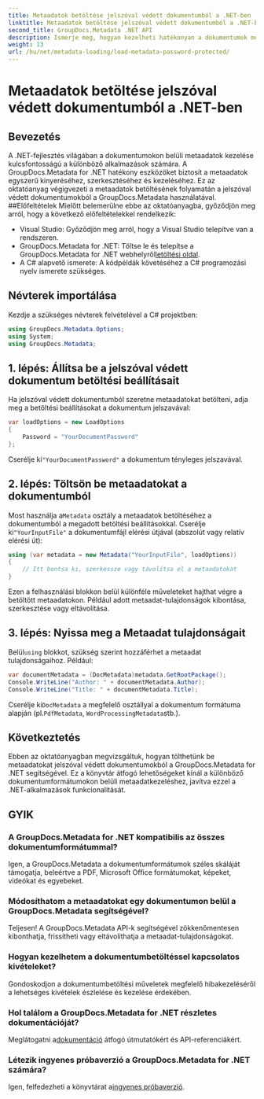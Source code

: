```yaml
---
title: Metaadatok betöltése jelszóval védett dokumentumból a .NET-ben
linktitle: Metaadatok betöltése jelszóval védett dokumentumból a .NET-ben
second_title: GroupDocs.Metadata .NET API
description: Ismerje meg, hogyan kezelheti hatékonyan a dokumentumok metaadatait a GroupDocs.Metadata for .NET segítségével. A metaadatok zökkenőmentes kibontása, szerkesztése és kezelése .NET-alkalmazásaiban.
weight: 13
url: /hu/net/metadata-loading/load-metadata-password-protected/
---
```


# Metaadatok betöltése jelszóval védett dokumentumból a .NET-ben

## Bevezetés
A .NET-fejlesztés világában a dokumentumokon belüli metaadatok kezelése kulcsfontosságú a különböző alkalmazások számára. A GroupDocs.Metadata for .NET hatékony eszközöket biztosít a metaadatok egyszerű kinyeréséhez, szerkesztéséhez és kezeléséhez. Ez az oktatóanyag végigvezeti a metaadatok betöltésének folyamatán a jelszóval védett dokumentumokból a GroupDocs.Metadata használatával.
##Előfeltételek
Mielőtt belemerülne ebbe az oktatóanyagba, győződjön meg arról, hogy a következő előfeltételekkel rendelkezik:
- Visual Studio: Győződjön meg arról, hogy a Visual Studio telepítve van a rendszeren.
-  GroupDocs.Metadata for .NET: Töltse le és telepítse a GroupDocs.Metadata for .NET webhelyről[letöltési oldal](https://releases.groupdocs.com/metadata/net/).
- A C# alapvető ismerete: A kódpéldák követéséhez a C# programozási nyelv ismerete szükséges.

## Névterek importálása
Kezdje a szükséges névterek felvételével a C# projektben:
```csharp
using GroupDocs.Metadata.Options;
using System;
using GroupDocs.Metadata;
```
## 1. lépés: Állítsa be a jelszóval védett dokumentum betöltési beállításait
Ha jelszóval védett dokumentumból szeretne metaadatokat betölteni, adja meg a betöltési beállításokat a dokumentum jelszavával:
```csharp
var loadOptions = new LoadOptions
{
    Password = "YourDocumentPassword"
};
```
 Cserélje ki`"YourDocumentPassword"` a dokumentum tényleges jelszavával.
## 2. lépés: Töltsön be metaadatokat a dokumentumból
 Most használja a`Metadata` osztály a metaadatok betöltéséhez a dokumentumból a megadott betöltési beállításokkal. Cserélje ki`"YourInputFile"` a dokumentumfájl elérési útjával (abszolút vagy relatív elérési út):
```csharp
using (var metadata = new Metadata("YourInputFile", loadOptions))
{
    // Itt bontsa ki, szerkessze vagy távolítsa el a metaadatokat
}
```
Ezen a felhasználási blokkon belül különféle műveleteket hajthat végre a betöltött metaadatokon. Például adott metaadat-tulajdonságok kibontása, szerkesztése vagy eltávolítása.
## 3. lépés: Nyissa meg a Metaadat tulajdonságait
 Belül`using` blokkot, szükség szerint hozzáférhet a metaadat tulajdonságaihoz. Például:
```csharp
var documentMetadata = (DocMetadata)metadata.GetRootPackage();
Console.WriteLine("Author: " + documentMetadata.Author);
Console.WriteLine("Title: " + documentMetadata.Title);
```
 Cserélje ki`DocMetadata` a megfelelő osztállyal a dokumentum formátuma alapján (pl.`PdfMetadata`, `WordProcessingMetadata`stb.).

## Következtetés
Ebben az oktatóanyagban megvizsgáltuk, hogyan tölthetünk be metaadatokat jelszóval védett dokumentumokból a GroupDocs.Metadata for .NET segítségével. Ez a könyvtár átfogó lehetőségeket kínál a különböző dokumentumformátumokon belüli metaadatkezeléshez, javítva ezzel a .NET-alkalmazások funkcionalitását.

## GYIK
### A GroupDocs.Metadata for .NET kompatibilis az összes dokumentumformátummal?
Igen, a GroupDocs.Metadata a dokumentumformátumok széles skáláját támogatja, beleértve a PDF, Microsoft Office formátumokat, képeket, videókat és egyebeket.
### Módosíthatom a metaadatokat egy dokumentumon belül a GroupDocs.Metadata segítségével?
Teljesen! A GroupDocs.Metadata API-k segítségével zökkenőmentesen kibonthatja, frissítheti vagy eltávolíthatja a metaadat-tulajdonságokat.
### Hogyan kezelhetem a dokumentumbetöltéssel kapcsolatos kivételeket?
Gondoskodjon a dokumentumbetöltési műveletek megfelelő hibakezeléséről a lehetséges kivételek észlelése és kezelése érdekében.
### Hol találom a GroupDocs.Metadata for .NET részletes dokumentációját?
 Meglátogatni a[dokumentáció](https://tutorials.groupdocs.com/metadata/net/) átfogó útmutatókért és API-referenciákért.
### Létezik ingyenes próbaverzió a GroupDocs.Metadata for .NET számára?
 Igen, felfedezheti a könyvtárat a[ingyenes próbaverzió](https://releases.groupdocs.com/).
